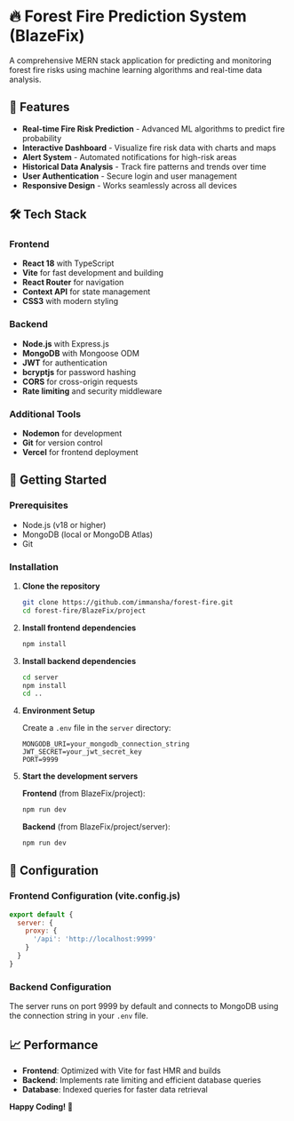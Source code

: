 # 🔥 Forest Fire Prediction System (BlazeFix)

A comprehensive MERN stack application for predicting and monitoring forest fire risks using machine learning algorithms and real-time data analysis.

## 🌟 Features

- **Real-time Fire Risk Prediction** - Advanced ML algorithms to predict fire probability
- **Interactive Dashboard** - Visualize fire risk data with charts and maps
- **Alert System** - Automated notifications for high-risk areas
- **Historical Data Analysis** - Track fire patterns and trends over time
- **User Authentication** - Secure login and user management
- **Responsive Design** - Works seamlessly across all devices

## 🛠️ Tech Stack

### Frontend
- **React 18** with TypeScript
- **Vite** for fast development and building
- **React Router** for navigation
- **Context API** for state management
- **CSS3** with modern styling

### Backend
- **Node.js** with Express.js
- **MongoDB** with Mongoose ODM
- **JWT** for authentication
- **bcryptjs** for password hashing
- **CORS** for cross-origin requests
- **Rate limiting** and security middleware

### Additional Tools
- **Nodemon** for development
- **Git** for version control
- **Vercel** for frontend deployment



## 🚀 Getting Started

### Prerequisites

- Node.js (v18 or higher)
- MongoDB (local or MongoDB Atlas)
- Git

### Installation

1. **Clone the repository**
   ```bash
   git clone https://github.com/immansha/forest-fire.git
   cd forest-fire/BlazeFix/project
   ```

2. **Install frontend dependencies**
   ```bash
   npm install
   ```

3. **Install backend dependencies**
   ```bash
   cd server
   npm install
   cd ..
   ```

4. **Environment Setup**
   
   Create a `.env` file in the `server` directory:
   ```env
   MONGODB_URI=your_mongodb_connection_string
   JWT_SECRET=your_jwt_secret_key
   PORT=9999
   ```

5. **Start the development servers**
   
   **Frontend** (from BlazeFix/project):
   ```bash
   npm run dev
   ```
   
   **Backend** (from BlazeFix/project/server):
   ```bash
   npm run dev
   ```
## 🔧 Configuration

### Frontend Configuration (vite.config.js)
```javascript
export default {
  server: {
    proxy: {
      '/api': 'http://localhost:9999'
    }
  }
}
```

### Backend Configuration
The server runs on port 9999 by default and connects to MongoDB using the connection string in your `.env` file.


## 📈 Performance

- **Frontend**: Optimized with Vite for fast HMR and builds
- **Backend**: Implements rate limiting and efficient database queries
- **Database**: Indexed queries for faster data retrieval






**Happy Coding! 🚀**
